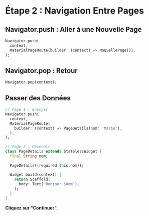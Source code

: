 # Étape 2 : Navigation Entre Pages

## Navigator.push : Aller à une Nouvelle Page

```dart
Navigator.push(
  context,
  MaterialPageRoute(builder: (context) => NouvellePage()),
);
```

## Navigator.pop : Retour

```dart
Navigator.pop(context);
```

## Passer des Données

```dart
// Page 1 : Envoyer
Navigator.push(
  context,
  MaterialPageRoute(
    builder: (context) => PageDetails(nom: 'Marie'),
  ),
);

// Page 2 : Recevoir
class PageDetails extends StatelessWidget {
  final String nom;
  
  PageDetails({required this.nom});
  
  Widget build(context) {
    return Scaffold(
      body: Text('Bonjour $nom'),
    );
  }
}
```

**Cliquez sur "Continuer".**


